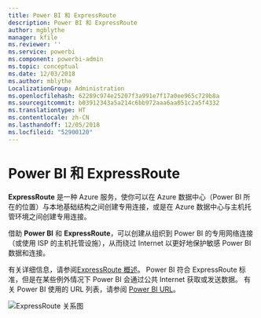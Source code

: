 ```yaml
---
title: Power BI 和 ExpressRoute
description: Power BI 和 ExpressRoute
author: mgblythe
manager: kfile
ms.reviewer: ''
ms.service: powerbi
ms.component: powerbi-admin
ms.topic: conceptual
ms.date: 12/03/2018
ms.author: mblythe
LocalizationGroup: Administration
ms.openlocfilehash: 62289c974e25207f3a991e7f17a0ee965c729b8a
ms.sourcegitcommit: b03912343a5a214c6bb972aaa6aa051c2a5f4332
ms.translationtype: HT
ms.contentlocale: zh-CN
ms.lasthandoff: 12/05/2018
ms.locfileid: "52900120"
---
```

# <a name="power-bi-and-expressroute"></a>Power BI 和 ExpressRoute

**ExpressRoute** 是一种 Azure 服务，使你可以在 Azure 数据中心（Power BI 所在的位置）与本地基础结构之间创建专用连接，或是在 Azure 数据中心与主机托管环境之间创建专用连接。

借助 **Power BI** 和 **ExpressRoute**，可以创建从组织到 Power BI 的专用网络连接（或使用 ISP 的主机托管设施），从而绕过 Internet 以更好地保护敏感 Power BI 数据和连接。

有关详细信息，请参阅[ExpressRoute 概述](/azure/expressroute/expressroute-introduction)。 Power BI 符合 ExpressRoute 标准，但是在某些例外情况下 Power BI 会通过公共 Internet 获取或发送数据。 有关 Power BI 使用的 URL 列表，请参阅 [Power BI URL](power-bi-whitelist-urls.md)。

![ExpressRoute 关系图](media/service-admin-power-bi-expressroute/pbi_expressroute_1.png)